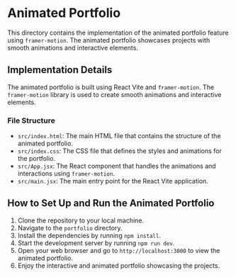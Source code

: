 # Animated Portfolio

This directory contains the implementation of the animated portfolio feature using `framer-motion`. The animated portfolio showcases projects with smooth animations and interactive elements.

## Implementation Details

The animated portfolio is built using React Vite and `framer-motion`. The `framer-motion` library is used to create smooth animations and interactive elements.

### File Structure

- `src/index.html`: The main HTML file that contains the structure of the animated portfolio.
- `src/index.css`: The CSS file that defines the styles and animations for the portfolio.
- `src/App.jsx`: The React component that handles the animations and interactions using `framer-motion`.
- `src/main.jsx`: The main entry point for the React Vite application.

## How to Set Up and Run the Animated Portfolio

1. Clone the repository to your local machine.
2. Navigate to the `portfolio` directory.
3. Install the dependencies by running `npm install`.
4. Start the development server by running `npm run dev`.
5. Open your web browser and go to `http://localhost:3000` to view the animated portfolio.
6. Enjoy the interactive and animated portfolio showcasing the projects.
